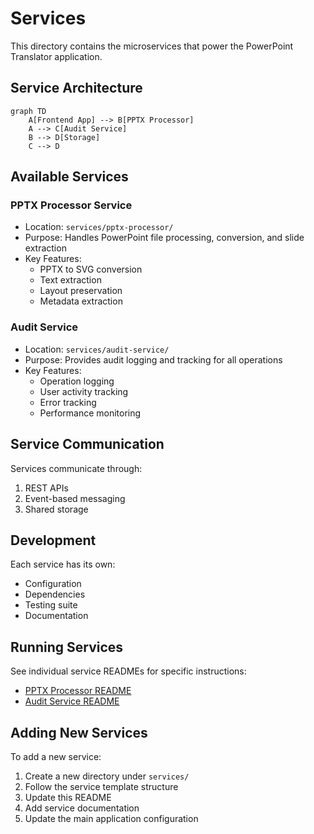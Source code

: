 # Services

This directory contains the microservices that power the PowerPoint Translator application.

## Service Architecture

```mermaid
graph TD
    A[Frontend App] --> B[PPTX Processor]
    A --> C[Audit Service]
    B --> D[Storage]
    C --> D
```

## Available Services

### PPTX Processor Service
- Location: `services/pptx-processor/`
- Purpose: Handles PowerPoint file processing, conversion, and slide extraction
- Key Features:
  - PPTX to SVG conversion
  - Text extraction
  - Layout preservation
  - Metadata extraction

### Audit Service
- Location: `services/audit-service/`
- Purpose: Provides audit logging and tracking for all operations
- Key Features:
  - Operation logging
  - User activity tracking
  - Error tracking
  - Performance monitoring

## Service Communication

Services communicate through:
1. REST APIs
2. Event-based messaging
3. Shared storage

## Development

Each service has its own:
- Configuration
- Dependencies
- Testing suite
- Documentation

## Running Services

See individual service READMEs for specific instructions:
- [PPTX Processor README](pptx-processor/README.md)
- [Audit Service README](audit-service/README.md)

## Adding New Services

To add a new service:
1. Create a new directory under `services/`
2. Follow the service template structure
3. Update this README
4. Add service documentation
5. Update the main application configuration 